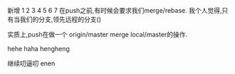 新增
1
2
3
4
5
6
7
在push之前,有时候会要求我们merge/rebase.
我个人觉得,只有当我们的分支,领先远程的分支()

实质上,push在做一个 origin/master merge local/master的操作.

hehe
haha
hengheng

继续叨逼叨
enen